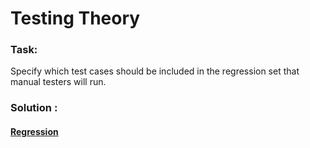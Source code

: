 # Testing Theory

### Task:
Specify which test cases should be included in the regression set that manual testers will run.

### Solution :
#### [Regression]()
